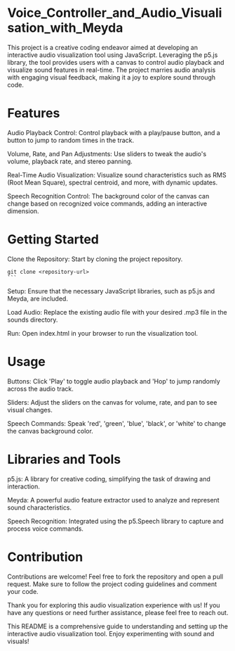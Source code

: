 # Voice_Controller_and_Audio_Visualisation_with_Meyda

This project is a creative coding endeavor aimed at developing an interactive audio visualization tool using JavaScript. Leveraging the p5.js library, the tool provides users with a canvas to control audio playback and visualize sound features in real-time. The project marries audio analysis with engaging visual feedback, making it a joy to explore sound through code.

# Features

Audio Playback Control: Control playback with a play/pause button, and a button to jump to random times in the track.

Volume, Rate, and Pan Adjustments: Use sliders to tweak the audio's volume, playback rate, and stereo panning.

Real-Time Audio Visualization: Visualize sound characteristics such as RMS (Root Mean Square), spectral centroid, and more, with dynamic updates.

Speech Recognition Control: The background color of the canvas can change based on recognized voice commands, adding an interactive dimension.

# Getting Started

Clone the Repository: Start by cloning the project repository.

    git clone <repository-url>
    ```

Setup: Ensure that the necessary JavaScript libraries, such as p5.js and Meyda, are included.

Load Audio: Replace the existing audio file with your desired .mp3 file in the sounds directory.

Run: Open index.html in your browser to run the visualization tool.

# Usage

Buttons: Click 'Play' to toggle audio playback and 'Hop' to jump randomly across the audio track.

Sliders: Adjust the sliders on the canvas for volume, rate, and pan to see visual changes.

Speech Commands: Speak 'red', 'green', 'blue', 'black', or 'white' to change the canvas background color.

# Libraries and Tools

p5.js: A library for creative coding, simplifying the task of drawing and interaction.

Meyda: A powerful audio feature extractor used to analyze and represent sound characteristics.

Speech Recognition: Integrated using the p5.Speech library to capture and process voice commands.


# Contribution

Contributions are welcome! Feel free to fork the repository and open a pull request. Make sure to follow the project coding guidelines and comment your code.

Thank you for exploring this audio visualization experience with us! If you have any questions or need further assistance, please feel free to reach out.

This README is a comprehensive guide to understanding and setting up the interactive audio visualization tool. Enjoy experimenting with sound and visuals!

 
